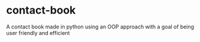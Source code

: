 # contact-book
A contact book made in python using an OOP approach with a goal of being user friendly and efficient
